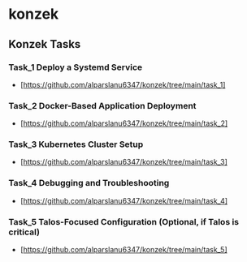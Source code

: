 # konzek

## Konzek Tasks

### Task_1 Deploy a Systemd Service

- [https://github.com/alparslanu6347/konzek/tree/main/task_1]

### Task_2 Docker-Based Application Deployment

- [https://github.com/alparslanu6347/konzek/tree/main/task_2]

### Task_3 Kubernetes Cluster Setup

- [https://github.com/alparslanu6347/konzek/tree/main/task_3]

### Task_4 Debugging and Troubleshooting

- [https://github.com/alparslanu6347/konzek/tree/main/task_4]

### Task_5 Talos-Focused Configuration (Optional, if Talos is critical)

- [https://github.com/alparslanu6347/konzek/tree/main/task_5]
